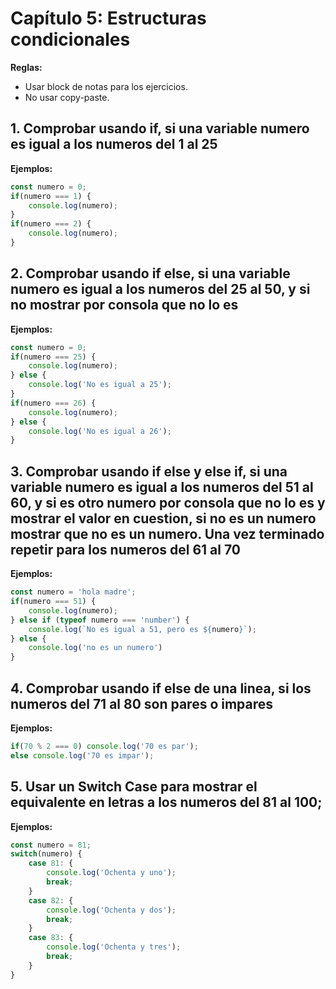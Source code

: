 # Capítulo 5: Estructuras condicionales

**Reglas:**
- Usar block de notas para los ejercicios.
- No usar copy-paste.

## 1. Comprobar usando if, si una variable numero es igual a los numeros del 1 al 25
**Ejemplos:**
```javascript
const numero = 0;
if(numero === 1) {
    console.log(numero);
}
if(numero === 2) {
    console.log(numero);
}
```

## 2. Comprobar usando if else, si una variable numero es igual a los numeros del 25 al 50, y si no mostrar por consola que no lo es
**Ejemplos:**
```javascript
const numero = 0;
if(numero === 25) {
    console.log(numero);
} else {
    console.log('No es igual a 25');
}
if(numero === 26) {
    console.log(numero);
} else {
    console.log('No es igual a 26');
}
```

## 3. Comprobar usando if else y else if, si una variable numero es igual a los numeros del 51 al 60, y si es otro numero por consola que no lo es y mostrar el valor en cuestion, si no es un numero mostrar que no es un numero. Una vez terminado repetir para los numeros del 61 al 70

**Ejemplos:**
```javascript
const numero = 'hola madre';
if(numero === 51) {
    console.log(numero);
} else if (typeof numero === 'number') {
    console.log(`No es igual a 51, pero es ${numero}`);
} else {
    console.log('no es un numero')
}
```

## 4. Comprobar usando if else de una linea, si los numeros del 71 al 80 son pares o impares

**Ejemplos:**
```javascript
if(70 % 2 === 0) console.log('70 es par');
else console.log('70 es impar');
```

## 5. Usar un Switch Case para mostrar el equivalente en letras a los numeros del 81 al 100;
**Ejemplos:**
```javascript
const numero = 81;
switch(numero) {
    case 81: {
        console.log('Ochenta y uno');
        break;
    }
    case 82: {
        console.log('Ochenta y dos');
        break;
    }
    case 83: {
        console.log('Ochenta y tres');
        break;
    }
}
```
